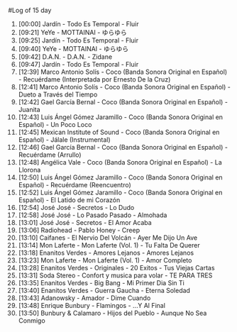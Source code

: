 #Log of 15 day

1. [00:00] Jardín - Todo Es Temporal - Fluir
1. [09:21] YeYe - MOTTAINAI - ゆらゆら
1. [09:25] Jardín - Todo Es Temporal - Fluir
1. [09:40] YeYe - MOTTAINAI - ゆらゆら
1. [09:42] D.A.N. - D.A.N. - Zidane
1. [09:47] Jardín - Todo Es Temporal - Fluir
1. [12:39] Marco Antonio Solís - Coco (Banda Sonora Original en Español) - Recuérdame (Interpretada por Ernesto De la Cruz)
1. [12:41] Marco Antonio Solís - Coco (Banda Sonora Original en Español) - Dueto a Través del Tiempo
1. [12:42] Gael García Bernal - Coco (Banda Sonora Original en Español) - Juanita
1. [12:43] Luis Ángel Gómez Jaramillo - Coco (Banda Sonora Original en Español) - Un Poco Loco
1. [12:45] Mexican Institute of Sound - Coco (Banda Sonora Original en Español) - Jálale (Instrumental)
1. [12:46] Gael García Bernal - Coco (Banda Sonora Original en Español) - Recuérdame (Arrullo)
1. [12:48] Angélica Vale - Coco (Banda Sonora Original en Español) - La Llorona
1. [12:50] Luis Ángel Gómez Jaramillo - Coco (Banda Sonora Original en Español) - Recuérdame (Reencuentro)
1. [12:52] Luis Ángel Gómez Jaramillo - Coco (Banda Sonora Original en Español) - El Latido de mi Corazón
1. [12:54] José José - Secretos - Lo Dudo
1. [12:58] José José - Lo Pasado Pasado - Almohada
1. [13:01] José José - Secretos - El Amor Acaba
1. [13:06] Radiohead - Pablo Honey - Creep
1. [13:10] Caifanes - El Nervio Del Volcán - Ayer Me Dijo Un Ave
1. [13:14] Mon Laferte - Mon Laferte (Vol. 1) - Tu Falta De Querer
1. [13:18] Enanitos Verdes - Amores Lejanos - Amores Lejanos
1. [13:23] Mon Laferte - Mon Laferte (Vol. 1) - Amor Completo
1. [13:28] Enanitos Verdes - Originales - 20 Exitos - Tus Viejas Cartas
1. [13:31] Soda Stereo - Confort y musica para volar - TE PARA TRES
1. [13:35] Enanitos Verdes - Big Bang - Mi Primer Dia Sin Ti
1. [13:40] Enanitos Verdes - Guerra Gaucha - Eterna Soledad
1. [13:43] Adanowsky - Amador - Dime Cuando
1. [13:48] Enrique Bunbury - Flamingos - ...Y Al Final
1. [13:50] Bunbury & Calamaro - Hijos del Pueblo - Aunque No Sea Conmigo

